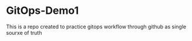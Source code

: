 # GitOps-Demo1

This is a repo created to practice gitops workflow through github as single sourxe of truth